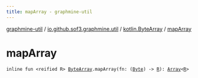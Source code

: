 ```yaml
---
title: mapArray - graphmine-util
---
```


[graphmine-util](../../index.html) / [io.github.sof3.graphmine.util](../index.html) / [kotlin.ByteArray](index.html) / [mapArray](./map-array.html)

# mapArray

`inline fun <reified R> `[`ByteArray`](https://kotlinlang.org/api/latest/jvm/stdlib/kotlin/-byte-array/index.html)`.mapArray(fn: (`[`Byte`](https://kotlinlang.org/api/latest/jvm/stdlib/kotlin/-byte/index.html)`) -> `[`R`](map-array.html#R)`): `[`Array`](https://kotlinlang.org/api/latest/jvm/stdlib/kotlin/-array/index.html)`<`[`R`](map-array.html#R)`>`